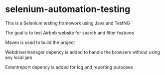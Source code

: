 # selenium-automation-testing

This is a Selenium testing framework using Java and TestNG

The goal is to test Airbnb website for search and filter features

Maven is used to build the project

Webdrivermanager depency is added to handle the browsers without using any local jars

Extentreport depency is added for log and reporting purposes 
